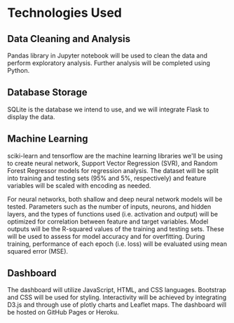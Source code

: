 # Technologies Used

## Data Cleaning and Analysis
Pandas library in Jupyter notebook will be used to clean the data and perform exploratory analysis. Further analysis will be completed using Python.

## Database Storage
SQLite is the database we intend to use, and we will integrate Flask to display the data.

## Machine Learning
sciki-learn and tensorflow are the machine learning libraries we'll be using to create neural network, Support Vector Regression (SVR), and Random Forest Regressor models for regression analysis. The dataset will be split into training and testing sets (95% and 5%, respectively) and feature variables will be scaled with encoding as needed. 

For neural networks, both shallow and deep neural network models will be tested. Parameters such as the number of inputs, neurons, and hidden layers, and the types of functions used (i.e. activation and output) will be optimized for correlation between feature and target variables. Model outputs will be the R-squared values of the training and testing sets. These will be used to assess for model accuracy and for overfitting. During training, performance of each epoch (i.e. loss) will be evaluated using mean squared error (MSE).

## Dashboard
The dashboard will utilize JavaScript, HTML, and CSS languages. Bootstrap and CSS will be used for styling. Interactivity will be achieved by integrating D3.js and through use of plotly charts and Leaflet maps. The dashboard will be hosted on GitHub Pages or Heroku. 
